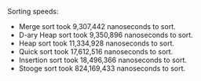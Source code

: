 Sorting speeds:

* Merge sort took           9,307,442   nanoseconds to sort.
* D-ary Heap sort took      9,350,896   nanoseconds to sort.
* Heap sort took           11,334,928   nanoseconds to sort.
* Quick sort took          17,612,516   nanoseconds to sort.
* Insertion sort took      18,496,366   nanoseconds to sort.
* Stooge sort took        824,169,433   nanoseconds to sort.